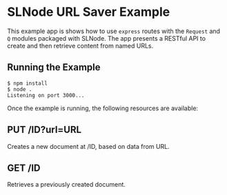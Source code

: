 # SLNode URL Saver Example

This example app is shows how to use `express` routes with the `Request` and `Q` modules packaged with SLNode. The app presents a RESTful API to create and then retrieve content from named URLs.

## Running the Example

    $ npm install
    $ node .
    Listening on port 3000...

Once the example is running, the following resources are available:

## PUT /ID?url=URL

Creates a new document at /ID, based on data from URL.

## GET /ID

Retrieves a previously created document.

